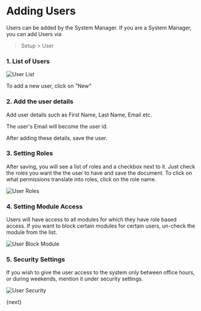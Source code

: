 # Adding Users

Users can be added by the System Manager. If you are a System Manager, you can add Users via

> Setup > User

### 1. List of Users

<img class="screenshot" src="/assets/manual_erpnext_com/img/setup/users/user-1.png" alt="User List">


To add a new user, click on "New"

### 2. Add the user details

Add user details such as First Name, Last Name, Email etc.

The user's Email will become the user id.

After adding these details, save the user.

### 3. Setting Roles

After saving, you will see a list of roles and a checkbox next to it. Just check the roles you want the
the user to have and save the document. To click on what permissions translate into roles, click on the role
name.

<img class="screenshot" src="/assets/manual_erpnext_com/img/setup/users/user-2.png" alt="User Roles">

### 4. Setting Module Access

Users will have access to all modules for which they have role based access. If you want to block certain modules for certain users, un-check the module from the list.

<img class="screenshot" src="/assets/manual_erpnext_com/img/setup/users/user-3.png" alt="User Block Module">

### 5. Security Settings

If you wish to give the user access to the system only between office hours,
or during weekends, mention it under security settings.

<img class="screenshot" src="/assets/manual_erpnext_com/img/setup/users/user-4.png" alt="User Security">

{next}
